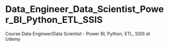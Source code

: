 # Data_Engineer_Data_Scientist_Power_BI_Python_ETL_SSIS
Course Data Engineer/Data Scientist - Power BI, Python, ETL, SSIS at Udemy
